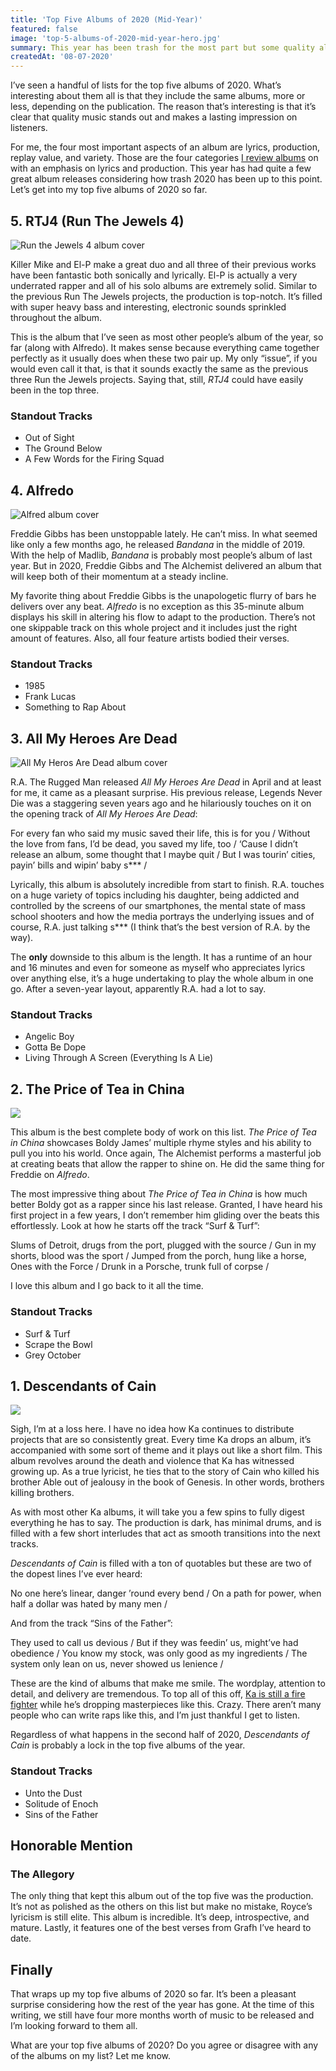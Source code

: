 ```yaml
---
title: 'Top Five Albums of 2020 (Mid-Year)'
featured: false
image: 'top-5-albums-of-2020-mid-year-hero.jpg'
summary: This year has been trash for the most part but some quality albums have been released so far. Here are my top five albums of 2020.
createdAt: '08-07-2020'
---
```


I’ve seen a handful of lists for the top five albums of 2020. What’s interesting about them all is that they include the same albums, more or less, depending on the publication. The reason that’s interesting is that it’s clear that quality music stands out and makes a lasting impression on listeners.

For me, the four most important aspects of an album are lyrics, production, replay value, and variety. Those are the four categories [I review albums](/reviews) on with an emphasis on lyrics and production. This year has had quite a few great album releases considering how trash 2020 has been up to this point. Let’s get into my top five albums of 2020 so far.

## 5. RTJ4 (Run The Jewels 4)

![Run the Jewels 4 album cover](/images/rtj-4-album-cover.jpg)

Killer Mike and El-P make a great duo and all three of their previous works have been fantastic both sonically and lyrically. El-P is actually a very underrated rapper and all of his solo albums are extremely solid. Similar to the previous Run The Jewels projects, the production is top-notch. It’s filled with super heavy bass and interesting, electronic sounds sprinkled throughout the album.

This is the album that I’ve seen as most other people’s album of the year, so far (along with Alfredo). It makes sense because everything came together perfectly as it usually does when these two pair up. My only “issue”, if you would even call it that, is that it sounds exactly the same as the previous three Run the Jewels projects. Saying that, still, _RTJ4_ could have easily been in the top three.

### Standout Tracks

- Out of Sight
- The Ground Below
- A Few Words for the Firing Squad

## 4. Alfredo

![Alfred album cover](/images/alfredo-album-cover.jpg)

Freddie Gibbs has been unstoppable lately. He can’t miss. In what seemed like only a few months ago, he released _Bandana_ in the middle of 2019. With the help of Madlib, _Bandana_ is probably most people’s album of last year. But in 2020, Freddie Gibbs and The Alchemist delivered an album that will keep both of their momentum at a steady incline.

My favorite thing about Freddie Gibbs is the unapologetic flurry of bars he delivers over any beat. _Alfredo_ is no exception as this 35-minute album displays his skill in altering his flow to adapt to the production. There’s not one skippable track on this whole project and it includes just the right amount of features. Also, all four feature artists bodied their verses.

### Standout Tracks

- 1985
- Frank Lucas
- Something to Rap About

## 3. All My Heroes Are Dead

![All My Heros Are Dead album cover](/images/all-my-heros-are-dead-album-cover.jpg)

R.A. The Rugged Man released _All My Heroes Are Dead_ in April and at least for me, it came as a pleasant surprise. His previous release, Legends Never Die was a staggering seven years ago and he hilariously touches on it on the opening track of _All My Heroes Are Dead_:

<quote>
For every fan who said my music saved their life, this is for you /
Without the love from fans, I’d be dead, you saved my life, too /
‘Cause I didn’t release an album, some thought that I maybe quit /
But I was tourin’ cities, payin’ bills and wipin’ baby s*** /
</quote>

Lyrically, this album is absolutely incredible from start to finish. R.A. touches on a huge variety of topics including his daughter, being addicted and controlled by the screens of our smartphones, the mental state of mass school shooters and how the media portrays the underlying issues and of course, R.A. just talking s\*\*\* (I think that’s the best version of R.A. by the way).

The **only** downside to this album is the length. It has a runtime of an hour and 16 minutes and even for someone as myself who appreciates lyrics over anything else, it’s a huge undertaking to play the whole album in one go. After a seven-year layout, apparently R.A. had a lot to say.

### Standout Tracks

- Angelic Boy
- Gotta Be Dope
- Living Through A Screen (Everything Is A Lie)

## 2. The Price of Tea in China

![](/images/the-price-of-tea-in-china-album-cover.jpg)

This album is the best complete body of work on this list. _The Price of Tea in China_ showcases Boldy James’ multiple rhyme styles and his ability to pull you into his world. Once again, The Alchemist performs a masterful job at creating beats that allow the rapper to shine on. He did the same thing for Freddie on _Alfredo_.

The most impressive thing about _The Price of Tea in China_ is how much better Boldy got as a rapper since his last release. Granted, I have heard his first project in a few years, I don’t remember him gliding over the beats this effortlessly. Look at how he starts off the track “Surf & Turf”:

<quote>
Slums of Detroit, drugs from the port, plugged with the source /
Gun in my shorts, blood was the sport /
Jumped from the porch, hung like a horse, Ones with the Force /
Drunk in a Porsche, trunk full of corpse /
</quote>

I love this album and I go back to it all the time.

### Standout Tracks

- Surf & Turf
- Scrape the Bowl
- Grey October

## 1. Descendants of Cain

![](/images/descendants-of-cain-album-cover.jpg)

Sigh, I’m at a loss here. I have no idea how Ka continues to distribute projects that are so consistently great. Every time Ka drops an album, it’s accompanied with some sort of theme and it plays out like a short film. This album revolves around the death and violence that Ka has witnessed growing up. As a true lyricist, he ties that to the story of Cain who killed his brother Able out of jealousy in the book of Genesis. In other words, brothers killing brothers.

As with most other Ka albums, it will take you a few spins to fully digest everything he has to say. The production is dark, has minimal drums, and is filled with a few short interludes that act as smooth transitions into the next tracks.

_Descendants of Cain_ is filled with a ton of quotables but these are two of the dopest lines I’ve ever heard:

<quote song="Unto the Dust">
No one here’s linear, danger ’round every bend /
On a path for power, when half a dollar was hated by many men /
</quote>

And from the track “Sins of the Father”:

<quote song="Sins of the Father">
They used to call us devious /
But if they was feedin’ us, might’ve had obedience /
You know my stock, was only good as my ingredients /
The system only lean on us, never showed us lenience /
</quote>

These are the kind of albums that make me smile. The wordplay, attention to detail, and delivery are tremendous. To top all of this off, [Ka is still a fire fighter](https://www.thefader.com/2016/10/04/ka-interview-new-) while he’s dropping masterpieces like this. Crazy. There aren’t many people who can write raps like this, and I’m just thankful I get to listen.

Regardless of what happens in the second half of 2020, _Descendants of Cain_ is probably a lock in the top five albums of the year.

### Standout Tracks

- Unto the Dust
- Solitude of Enoch
- Sins of the Father

## Honorable Mention

### The Allegory

The only thing that kept this album out of the top five was the production. It’s not as polished as the others on this list but make no mistake, Royce’s lyricism is still elite. This album is incredible. It’s deep, introspective, and mature. Lastly, it features one of the best verses from Grafh I’ve heard to date.

## Finally

That wraps up my top five albums of 2020 so far. It’s been a pleasant surprise considering how the rest of the year has gone. At the time of this writing, we still have four more months worth of music to be released and I’m looking forward to them all.

What are your top five albums of 2020? Do you agree or disagree with any of the albums on my list? Let me know.
